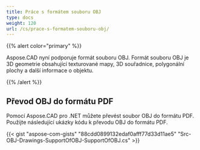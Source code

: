 ```yaml
---
title: Práce s formátem souboru OBJ
type: docs
weight: 120
url: /cs/prace-s-formatem-souboru-obj/
---
```


{{% alert color="primary" %}}

Aspose.CAD nyní podporuje formát souboru OBJ. Formát souboru OBJ je 3D geometrie obsahující texturované mapy, 3D souřadnice, polygonální plochy a další informace o objektu.

{{% /alert %}}

## **Převod OBJ do formátu PDF**

Pomocí Aspose.CAD pro .NET můžete převést soubor OBJ do formátu PDF. Použijte následující ukázky kódu k převodu OBJ do formátu PDF.

{{< gist "aspose-com-gists" "88cdd0899132edaf0afff77d33d11ae5" "Src-OBJ-Drawings-SupportOfOBJ-SupportOfOBJ.cs" >}}
